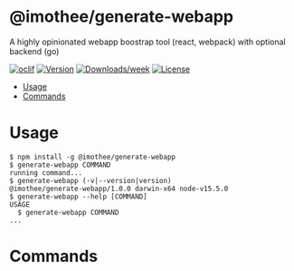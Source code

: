 @imothee/generate-webapp
========================

A highly opinionated webapp boostrap tool (react, webpack) with optional backend (go)

[![oclif](https://img.shields.io/badge/cli-oclif-brightgreen.svg)](https://oclif.io)
[![Version](https://img.shields.io/npm/v/@imothee/generate-webapp.svg)](https://npmjs.org/package/@imothee/generate-webapp)
[![Downloads/week](https://img.shields.io/npm/dw/@imothee/generate-webapp.svg)](https://npmjs.org/package/@imothee/generate-webapp)
[![License](https://img.shields.io/npm/l/@imothee/generate-webapp.svg)](https://github.com/imothee/generate-webapp/blob/master/package.json)

<!-- toc -->
* [Usage](#usage)
* [Commands](#commands)
<!-- tocstop -->
# Usage
<!-- usage -->
```sh-session
$ npm install -g @imothee/generate-webapp
$ generate-webapp COMMAND
running command...
$ generate-webapp (-v|--version|version)
@imothee/generate-webapp/1.0.0 darwin-x64 node-v15.5.0
$ generate-webapp --help [COMMAND]
USAGE
  $ generate-webapp COMMAND
...
```
<!-- usagestop -->
# Commands
<!-- commands -->

<!-- commandsstop -->
